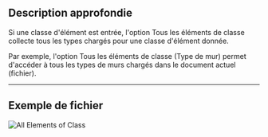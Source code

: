 ## Description approfondie
Si une classe d'élément est entrée, l'option Tous les éléments de classe collecte tous les types chargés pour une classe d'élément donnée.

Par exemple, l'option Tous les éléments de classe (Type de mur) permet d'accéder à tous les types de murs chargés dans le document actuel (fichier).
___
## Exemple de fichier

![All Elements of Class](./DSRevitNodesUI.ElementsOfType_img.jpg)

